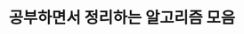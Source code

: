 ---
title: "공부하면서 정리하는 알고리즘 모음"
permalink: /categories/algorithm/
layout: category
author_profile: true
taxonomy: algorithm
sidebar_main : true
---